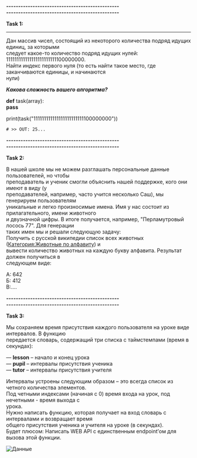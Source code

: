***-----------------------------------------------***  
***-----------------------------------------------***

**Task 1:**
***
Дан массив чисел, состоящий из некоторого количества подряд идущих единиц, за которыми  
следует какое-то количество подряд идущих нулей: 111111111111111111111111100000000.   
Найти индекс первого нуля (то есть найти такое место, где заканчиваются единицы, и начинаются  
нули)

***Какова сложность вашего алгоритма?***

**def** task(array):   
**pass** 


print(task("111111111111111111111111100000000")) 

    # >> OUT: 25... 
***-----------------------------------------------***  
***-----------------------------------------------***


**Task 2:**

В нашей школе мы не можем разглашать персональные данные пользователей, но чтобы  
преподаватель и ученик смогли объяснить нашей поддержке, кого они имеют в виду (у  
преподавателей, например, часто учится несколько Саш), мы генерируем пользователям  
уникальные и легко произносимые имена. Имя у нас состоит из прилагательного, имени животного  
и двузначной цифры. В итоге получается, например, "Перламутровый лосось 77". Для генерации  
таких имен мы и решали следующую задачу:  
Получить с русской википедии список всех животных ([Категория:Животные по алфавиту][1]) и   
вывести количество животных на каждую букву алфавита. Результат должен получиться в  
следующем виде:

А: 642  
Б: 412  
В:....


[1]: https://ru.wikipedia.org/wiki/%D0%9A%D0%B0%D1%82%D0%B5%D0%B3%D0%BE%D1%80%D0%B8%D1%8F:%D0%96%D0%B8%D0%B2%D0%BE%D1%82%D0%BD%D1%8B%D0%B5_%D0%BF%D0%BE_%D0%B0%D0%BB%D1%84%D0%B0%D0%B2%D0%B8%D1%82%D1%83


***-----------------------------------------------***    
***-----------------------------------------------***

**Task 3:**

Мы сохраняем время присутствия каждого пользователя на уроке  виде интервалов. В функцию  
передается словарь, содержащий три списка с таймстемпами (время в секундах): 

— **lesson** – начало и конец урока  
— **pupil** – интервалы присутствия ученика  
— **tutor** – интервалы присутствия учителя 

Интервалы устроены следующим образом – это всегда список из четного количества элементов.  
Под четными индексами (начиная с 0) время входа на урок, под нечетными - время выхода с  
урока.  
Нужно написать функцию, которая получает на вход словарь с интервалами и возвращает время    
общего присутствия ученика и учителя на уроке (в секундах).   
Будет плюсом: Написать WEB API с единственным endpoint’ом для вызова этой функции.

![Данные](https://wmpics.pics/di-ASZ4.jpg)
